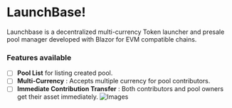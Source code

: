 # LaunchBase!

Launchbase is a decentralized multi-currency Token launcher and presale pool manager developed with Blazor for EVM compatible chains.

### Features available
 - [ ] **Pool List** for listing created pool.
 - [ ] **Multi-Currency** : Accepts multiple currency for pool contributors.
- [ ] **Immediate Contribution Transfer** : Both contributors and pool owners get their asset immediately. 
![Images](https://github.com/lazyCoder-max/Launchbase/blob/master/2024-02-17%2009-11-00.gif)
